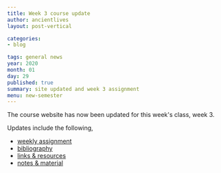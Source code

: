 ```yaml
---
title: Week 3 course update
author: ancientlives
layout: post-vertical

categories:
- blog

tags: general news
year: 2020
month: 01
day: 29
published: true
summary: site updated and week 3 assignment
menu: new-semester
---
```


The course website has now been updated for this week's class, week 3.

Updates include the following,

* [weekly assignment](/weekly_assignment)
* [bibliography](/bibliography)
* [links & resources](/links)
* [notes & material](/notes)

